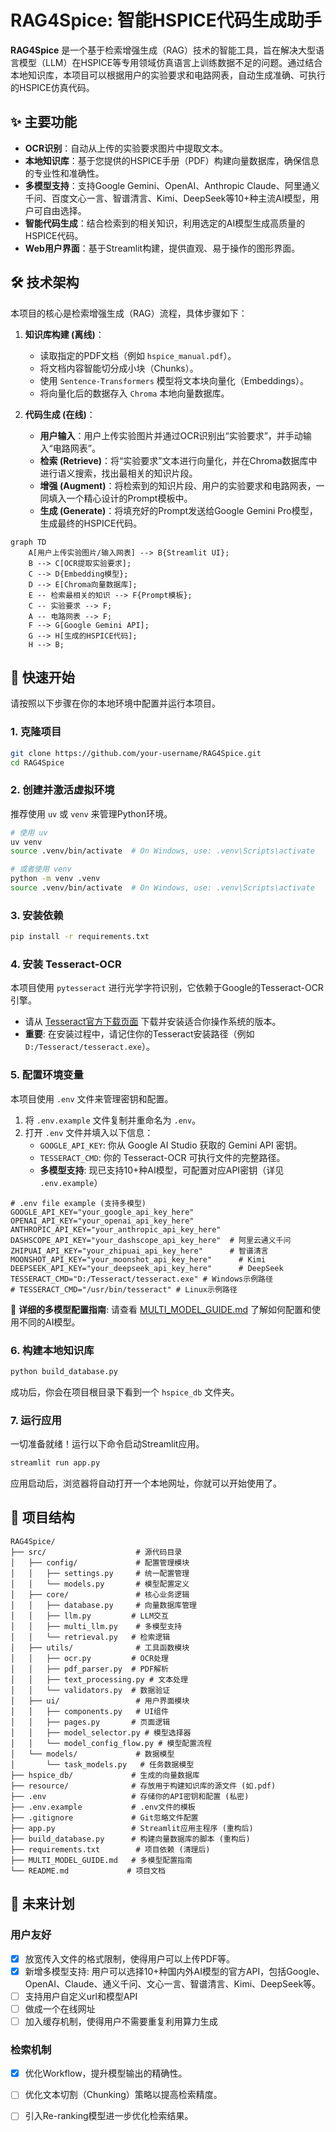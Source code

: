 
# RAG4Spice: 智能HSPICE代码生成助手
**RAG4Spice** 是一个基于检索增强生成（RAG）技术的智能工具，旨在解决大型语言模型（LLM）在HSPICE等专用领域仿真语言上训练数据不足的问题。通过结合本地知识库，本项目可以根据用户的实验要求和电路网表，自动生成准确、可执行的HSPICE仿真代码。

## ✨ 主要功能

*   **OCR识别**：自动从上传的实验要求图片中提取文本。
*   **本地知识库**：基于您提供的HSPICE手册（PDF）构建向量数据库，确保信息的专业性和准确性。
*   **多模型支持**：支持Google Gemini、OpenAI、Anthropic Claude、阿里通义千问、百度文心一言、智谱清言、Kimi、DeepSeek等10+种主流AI模型，用户可自由选择。
*   **智能代码生成**：结合检索到的相关知识，利用选定的AI模型生成高质量的HSPICE代码。
*   **Web用户界面**：基于Streamlit构建，提供直观、易于操作的图形界面。

## 🛠️ 技术架构

本项目的核心是检索增强生成（RAG）流程，具体步骤如下：

1.  **知识库构建 (离线)**：
    *   读取指定的PDF文档（例如 `hspice_manual.pdf`）。
    *   将文档内容智能切分成小块（Chunks）。
    *   使用 `Sentence-Transformers` 模型将文本块向量化（Embeddings）。
    *   将向量化后的数据存入 `Chroma` 本地向量数据库。

2.  **代码生成 (在线)**：
    *   **用户输入**：用户上传实验图片并通过OCR识别出“实验要求”，并手动输入“电路网表”。
    *   **检索 (Retrieve)**：将“实验要求”文本进行向量化，并在Chroma数据库中进行语义搜索，找出最相关的知识片段。
    *   **增强 (Augment)**：将检索到的知识片段、用户的实验要求和电路网表，一同填入一个精心设计的Prompt模板中。
    *   **生成 (Generate)**：将填充好的Prompt发送给Google Gemini Pro模型，生成最终的HSPICE代码。

```mermaid
graph TD
    A[用户上传实验图片/输入网表] --> B{Streamlit UI};
    B --> C[OCR提取实验要求];
    C --> D{Embedding模型};
    D --> E[Chroma向量数据库];
    E -- 检索最相关的知识 --> F{Prompt模板};
    C -- 实验要求 --> F;
    A -- 电路网表 --> F;
    F --> G[Google Gemini API];
    G --> H[生成的HSPICE代码];
    H --> B;
```

## 🚀 快速开始

请按照以下步骤在你的本地环境中配置并运行本项目。

### 1. 克隆项目
```bash
git clone https://github.com/your-username/RAG4Spice.git
cd RAG4Spice
```

### 2. 创建并激活虚拟环境
推荐使用 `uv` 或 `venv` 来管理Python环境。
```bash
# 使用 uv
uv venv
source .venv/bin/activate  # On Windows, use: .venv\Scripts\activate

# 或者使用 venv
python -m venv .venv
source .venv/bin/activate  # On Windows, use: .venv\Scripts\activate
```

### 3. 安装依赖
```bash
pip install -r requirements.txt
```

### 4. 安装 Tesseract-OCR
本项目使用 `pytesseract` 进行光学字符识别，它依赖于Google的Tesseract-OCR引擎。
*   请从 [Tesseract官方下载页面](https://github.com/UB-Mannheim/tesseract/wiki) 下载并安装适合你操作系统的版本。
*   **重要**: 在安装过程中，请记住你的Tesseract安装路径（例如 `D:/Tesseract/tesseract.exe`）。

### 5. 配置环境变量
本项目使用 `.env` 文件来管理密钥和配置。
1.  将 `.env.example` 文件复制并重命名为 `.env`。
2.  打开 `.env` 文件并填入以下信息：
    *   `GOOGLE_API_KEY`: 你从 Google AI Studio 获取的 Gemini API 密钥。
    *   `TESSERACT_CMD`: 你的 Tesseract-OCR 可执行文件的完整路径。
    *   **多模型支持**: 现已支持10+种AI模型，可配置对应API密钥（详见 `.env.example`）

```dotenv
# .env file example (支持多模型)
GOOGLE_API_KEY="your_google_api_key_here"
OPENAI_API_KEY="your_openai_api_key_here"
ANTHROPIC_API_KEY="your_anthropic_api_key_here"
DASHSCOPE_API_KEY="your_dashscope_api_key_here"  # 阿里云通义千问
ZHIPUAI_API_KEY="your_zhipuai_api_key_here"      # 智谱清言
MOONSHOT_API_KEY="your_moonshot_api_key_here"      # Kimi
DEEPSEEK_API_KEY="your_deepseek_api_key_here"      # DeepSeek
TESSERACT_CMD="D:/Tesseract/tesseract.exe" # Windows示例路径
# TESSERACT_CMD="/usr/bin/tesseract" # Linux示例路径
```

📖 **详细的多模型配置指南**: 请查看 [MULTI_MODEL_GUIDE.md](./MULTI_MODEL_GUIDE.md) 了解如何配置和使用不同的AI模型。

### 6. 构建本地知识库
```bash
python build_database.py
```
成功后，你会在项目根目录下看到一个 `hspice_db` 文件夹。

### 7. 运行应用
一切准备就绪！运行以下命令启动Streamlit应用。
```bash
streamlit run app.py
```
应用启动后，浏览器将自动打开一个本地网址，你就可以开始使用了。

## 📁 项目结构

```
RAG4Spice/
├── src/                    # 源代码目录
│   ├── config/             # 配置管理模块
│   │   ├── settings.py     # 统一配置管理
│   │   └── models.py       # 模型配置定义
│   ├── core/               # 核心业务逻辑
│   │   ├── database.py     # 向量数据库管理
│   │   ├── llm.py         # LLM交互
│   │   ├── multi_llm.py    # 多模型支持
│   │   └── retrieval.py   # 检索逻辑
│   ├── utils/              # 工具函数模块
│   │   ├── ocr.py         # OCR处理
│   │   ├── pdf_parser.py  # PDF解析
│   │   ├── text_processing.py # 文本处理
│   │   └── validators.py  # 数据验证
│   ├── ui/                 # 用户界面模块
│   │   ├── components.py   # UI组件
│   │   ├── pages.py       # 页面逻辑
│   │   ├── model_selector.py # 模型选择器
│   │   └── model_config_flow.py # 模型配置流程
│   └── models/             # 数据模型
│       └── task_models.py   # 任务数据模型
├── hspice_db/             # 生成的向量数据库
├── resource/              # 存放用于构建知识库的源文件 (如.pdf)
├── .env                   # 存储你的API密钥和配置 (私密)
├── .env.example           # .env文件的模板
├── .gitignore             # Git忽略文件配置
├── app.py                 # Streamlit应用主程序 (重构后)
├── build_database.py      # 构建向量数据库的脚本 (重构后)
├── requirements.txt        # 项目依赖 (清理后)
├── MULTI_MODEL_GUIDE.md   # 多模型配置指南
└── README.md             # 项目文档
```


## 🔮 未来计划
### 用户友好
*   [x] 放宽传入文件的格式限制，使得用户可以上传PDF等。
*   [x] 新增多模型支持: 用户可以选择10+种国内外AI模型的官方API，包括Google、OpenAI、Claude、通义千问、文心一言、智谱清言、Kimi、DeepSeek等。
*   [ ] 支持用户自定义url和模型API
*   [ ] 做成一个在线网址
*   [ ] 加入缓存机制，使得用户不需要重复利用算力生成
### 检索机制
*   [x] 优化Workflow，提升模型输出的精确性。
*   [ ] 优化文本切割（Chunking）策略以提高检索精度。
*   [ ] 引入Re-ranking模型进一步优化检索结果。




